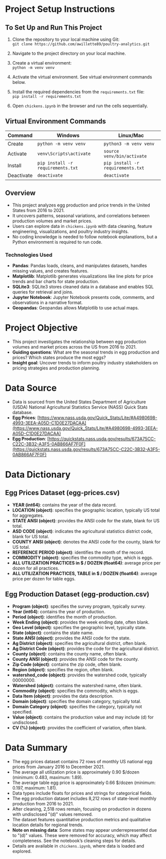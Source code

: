 # Project Setup Instructions

## To Set Up and Run This Project

1. Clone the repository to your local machine using Git:  
   `git clone https://github.com/awillette89/poultry-analytics.git`

2. Navigate to the project directory on your local machine.

3. Create a virtual environment:  
   `python -m venv venv`

4. Activate the virtual environment. See virtual environment commands below.

5. Install the required dependencies from the `requirements.txt` file:  
   `pip install -r requirements.txt`

6. Open `chickens.ipynb` in the browser and run the cells sequentially.

## Virtual Environment Commands

| **Command** | **Windows**                       | **Linux/Mac**                    |
|-------------|-----------------------------------|----------------------------------|
| Create      | `python -m venv venv`             | `python3 -m venv venv`           |
| Activate    | `venv\Scripts\activate`           | `source venv/bin/activate`       |
| Install     | `pip install -r requirements.txt` | `pip install -r requirements.txt`|
| Deactivate  | `deactivate`                      | `deactivate`                     |

## Overview

- This project analyzes egg production and price trends in the United States from 2016 to 2021.
- It uncovers patterns, seasonal variations, and correlations between production volumes and market prices.
- Users can explore data in `chickens.ipynb` with data cleaning, feature engineering, visualizations, and poultry industry insights.
- No coding knowledge is needed to follow notebook explanations, but a Python environment is required to run code.

### Technologies Used

- **Pandas**: Pandas loads, cleans, and manipulates datasets, handles missing values, and creates features.
- **Matplotlib**: Matplotlib generates visualizations like line plots for price trends and bar charts for state production.
- **SQLite3**: SQLite3 stores cleaned data in a database and enables SQL queries for retrieval and joins.
- **Jupyter Notebook**: Jupyter Notebook presents code, comments, and observations in a narrative format.
- **Geopandas**: Geopandas allows Matplotlib to use actual maps.


# Project Objective

- This project investigates the relationship between egg production volumes and market prices across the US from 2016 to 2021.
- **Guiding questions**: What are the seasonal trends in egg production and prices? Which states produce the most eggs?
- **Insight goal**: Uncover trends to inform poultry industry stakeholders on pricing strategies and production planning.

# Data Source

- Data is sourced from the United States Department of Agriculture (USDA) National Agricultural Statistics Service (NASS) Quick Stats database.
- **Egg Prices**: [https://www.nass.usda.gov/Quick_Stats/Lite/#A4980698-4993-3EEA-A05D-C1D0E27DACAA](https://www.nass.usda.gov/Quick_Stats/Lite/#A4980698-4993-3EEA-A05D-C1D0E27DACAA)
- **Egg Production**: [https://quickstats.nass.usda.gov/results/673A75CC-C22C-3B32-A3F5-0AB866AF7F0F](https://quickstats.nass.usda.gov/results/673A75CC-C22C-3B32-A3F5-0AB866AF7F0F)

# Data Dictionary

## Egg Prices Dataset (egg-prices.csv)

- **YEAR (int64)**: contains the year of the data record.
- **LOCATION (object)**: specifies the geographic location, typically US total for aggregates.
- **STATE ANSI (object)**: provides the ANSI code for the state, blank for US total.
- **ASD CODE (object)**: indicates the agricultural statistics district code, blank for US total.
- **COUNTY ANSI (object)**: denotes the ANSI code for the county, blank for US total.
- **REFERENCE PERIOD (object)**: identifies the month of the record.
- **COMMODITY (object)**: specifies the commodity type, which is eggs.
- **ALL UTILIZATION PRACTICES in $ / DOZEN (float64)**: average price per dozen for all practices.
- **ALL UTILIZATION PRACTICES, TABLE in $ / DOZEN (float64)**: average price per dozen for table eggs.

## Egg Production Dataset (egg-production.csv)

- **Program (object)**: specifies the survey program, typically survey.
- **Year (int64)**: contains the year of production.
- **Period (object)**: identifies the month of production.
- **Week Ending (object)**: provides the week ending date, often blank.
- **Geo Level (object)**: specifies the geographic level, typically state.
- **State (object)**: contains the state name.
- **State ANSI (object)**: provides the ANSI code for the state.
- **Ag District (object)**: specifies the agricultural district, often blank.
- **Ag District Code (object)**: provides the code for the agricultural district.
- **County (object)**: contains the county name, often blank.
- **County ANSI (object)**: provides the ANSI code for the county.
- **Zip Code (object)**: contains the zip code, often blank.
- **Region (object)**: specifies the region, often blank.
- **watershed_code (object)**: provides the watershed code, typically 00000000.
- **Watershed (object)**: contains the watershed name, often blank.
- **Commodity (object)**: specifies the commodity, which is eggs.
- **Data Item (object)**: provides the data description.
- **Domain (object)**: specifies the domain category, typically total.
- **Domain Category (object)**: specifies the category, typically not specified.
- **Value (object)**: contains the production value and may include (d) for undisclosed.
- **CV (%) (object)**: provides the coefficient of variation, often blank.

# Data Summary

- The egg prices dataset contains 72 rows of monthly US national egg prices from January 2016 to December 2021.
- The average all utilization price is approximately 0.90 $/dozen (minimum: 0.483, maximum: 1.89).
- The average table egg price is approximately 0.66 $/dozen (minimum: 0.197, maximum: 1.81).
- Data types include floats for prices and strings for categorical fields.
- The egg production dataset includes 8,212 rows of state-level monthly production from 2016 to 2021.
- After cleaning, 2,518 rows remain, focusing on production in dozens with undisclosed "(d)" values removed.
- The dataset features quantitative production metrics and qualitative location details for regional trends.
- **Note on missing data**: Some states may appear underrepresented due to "(d)" values. These were removed for accuracy, which may affect completeness. See the notebook’s cleaning steps for details.
- Details are available in `chickens.ipynb`, where data is loaded and explored.
